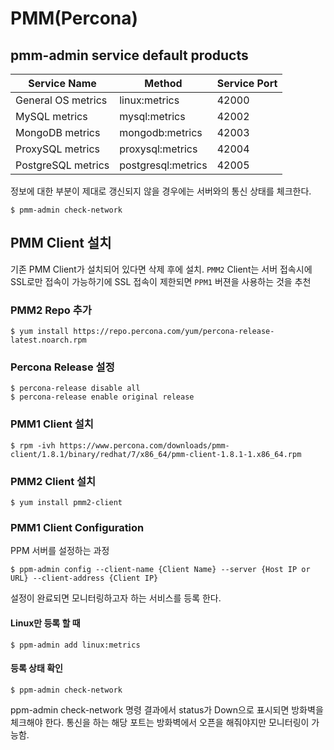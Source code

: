 # PMM(Percona)

## pmm-admin service default products

Service Name | Method | Service Port
---------|----------|---------
 General OS metrics | linux:metrics | 42000
 MySQL metrics | mysql:metrics | 42002
 MongoDB metrics | mongodb:metrics | 42003
 ProxySQL metrics | proxysql:metrics | 42004
 PostgreSQL metrics | postgresql:metrics | 42005

정보에 대한 부분이 제대로 갱신되지 않을 경우에는 서버와의 통신 상태를 체크한다.
```
$ pmm-admin check-network
```

## PMM Client 설치
기존 PMM Client가 설치되어 있다면 삭제 후에 설치. `PMM2` Client는 서버 접속시에 SSL로만 접속이 가능하기에 SSL 접속이 제한되면 `PPM1` 버젼을 사용하는 것을 추천


### PMM2 Repo 추가
```
$ yum install https://repo.percona.com/yum/percona-release-latest.noarch.rpm
```

### Percona Release 설정
```
$ percona-release disable all
$ percona-release enable original release
```

### PMM1 Client 설치
```
$ rpm -ivh https://www.percona.com/downloads/pmm-client/1.8.1/binary/redhat/7/x86_64/pmm-client-1.8.1-1.x86_64.rpm
```

### PMM2 Client 설치
```
$ yum install pmm2-client
```

### PMM1 Client Configuration
PPM 서버를 설정하는 과정
```
$ ppm-admin config --client-name {Client Name} --server {Host IP or URL} --client-address {Client IP}
```
설정이 완료되면 모니터링하고자 하는 서비스를 등록 한다.

#### Linux만 등록 할 때
```
$ ppm-admin add linux:metrics
```

#### 등록 상태 확인
```
$ ppm-admin check-network
```
ppm-admin check-network 명령 결과에서 status가 Down으로 표시되면 방화벽을 체크해야 한다. 통신을 하는 해당 포트는 방화벽에서 오픈을 해줘야지만 모니터링이 가능함.